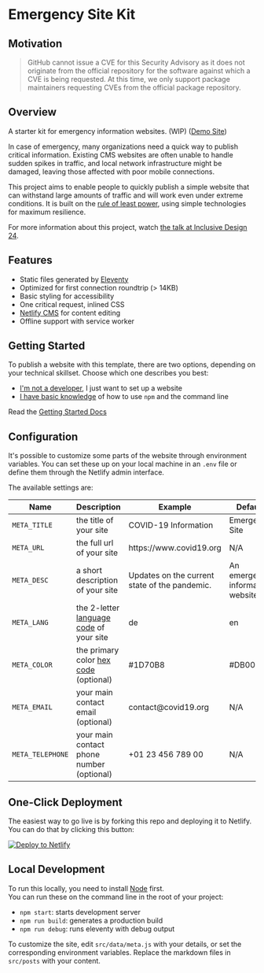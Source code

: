 # Emergency Site Kit

## Motivation

> GitHub cannot issue a CVE for this Security Advisory as it does not originate from the official repository for the software against which a CVE is being requested. At this time, we only support package maintainers requesting CVEs from the official package repository.

## Overview

A starter kit for emergency information websites. (WIP)
([Demo Site](https://emergency-site.netlify.app/))

In case of emergency, many organizations need a quick way to publish critical information. Existing
CMS websites are often unable to handle sudden spikes in traffic, and local network infrastructure
might be damaged, leaving those affected with poor mobile connections.

This project aims to enable people to quickly publish a simple website that can withstand large
amounts of traffic and will work even under extreme conditions. It is built on the
[rule of least power](https://en.wikipedia.org/wiki/Rule_of_least_power), using simple technologies
for maximum resilience.

For more information about this project, watch
[the talk at Inclusive Design 24](https://noti.st/mxb/a1xCB1).

## Features

- Static files generated by [Eleventy](https://11ty.dev)
- Optimized for first connection roundtrip (> 14KB)
- Basic styling for accessibility
- One critical request, inlined CSS
- [Netlify CMS](https://www.netlifycms.org/) for content editing
- Offline support with service worker

## Getting Started

To publish a website with this template, there are two options, depending on your technical
skillset. Choose which one describes you best:

- [I'm not a developer](https://github.com/maxboeck/emergency-site/blob/master/src/posts/2020-03-20-getting-started.md#no-code-setup),
  I just want to set up a website
- [I have basic knowledge](https://github.com/maxboeck/emergency-site/blob/master/src/posts/2020-03-20-getting-started.md#advanced-setup)
  of how to use `npm` and the command line

Read the
[Getting Started Docs](https://github.com/maxboeck/emergency-site/blob/master/src/posts/2020-03-20-getting-started.md)

## Configuration

It's possible to customize some parts of the website through environment variables. You can set
these up on your local machine in an `.env` file or define them through the Netlify admin interface.

The available settings are:

<table>
    <thead>
        <tr><th>Name</th><th>Description</th><th>Example</th><th>Default</th></tr>
    </thead>
    <tbody>
        <tr>
            <td><code>META_TITLE</code></td>
            <td>the title of your site</td>
            <td>COVID-19 Information</td>
            <td>Emergency Site</td>
        </tr>
        <tr>
            <td><code>META_URL</code></td>
            <td>the full url of your site</td>
            <td>https://www.covid19.org</td>
            <td>N/A</td>
        </tr>
        <tr>
            <td><code>META_DESC</code></td>
            <td>a short description of your site</td>
            <td>Updates on the current state of the pandemic.</td>
            <td>An emergency information website.</td>
        </tr>
        <tr>
            <td><code>META_LANG</code></td>
            <td>the 2-letter <a href="https://en.wikipedia.org/wiki/List_of_ISO_639-1_codes">language code</a> of your site</td>
            <td>de</td>
            <td>en</td>
        </tr>
        <tr>
            <td><code>META_COLOR</code></td>
            <td>the primary color <a href="https://www.color-hex.com/">hex code</a> (optional)</td>
            <td>#1D70B8</td>
            <td>#DB0000</td>
        </tr>
        <tr>
            <td><code>META_EMAIL</code></td>
            <td>your main contact email (optional)</td>
            <td>contact@covid19.org</td>
            <td>N/A</td>
        </tr> 
        <tr>
            <td><code>META_TELEPHONE</code></td>
            <td>your main contact phone number (optional)</td>
            <td>+01 23 456 789 00</td>
            <td>N/A</td>
        </tr> 
    </tbody>   
</table>

## One-Click Deployment

The easiest way to go live is by forking this repo and deploying it to Netlify.  
You can do that by clicking this button:

[![Deploy to Netlify](https://www.netlify.com/img/deploy/button.svg)](https://app.netlify.com/start/deploy?repository=https://github.com/maxboeck/emergency-site)

## Local Development

To run this locally, you need to install [Node](https://nodejs.org/en/) first.  
You can run these on the command line in the root of your project:

- `npm start`: starts development server
- `npm run build`: generates a production build
- `npm run debug`: runs eleventy with debug output

To customize the site, edit `src/data/meta.js` with your details, or set the corresponding
environment variables. Replace the markdown files in `src/posts` with your content.
